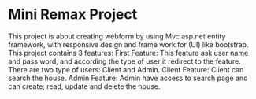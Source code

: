 # Mini Remax Project
 This project is about creating webform by using Mvc asp.net entity framework, with responsive design and frame work for (UI) like bootstrap. This project contains 3 features: First Feature: This feature ask user name and pass word, and according the type of user it redirect to the feature. There are two type of users: Client and Admin. Client Feature: Client can search the house. Admin Feature: Admin have access to search page and can create, read, update and delete the house.
